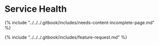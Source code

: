 # Service Health

{% include "../../../.gitbook/includes/needs-content-incomplete-page.md" %}



{% include "../../../.gitbook/includes/feature-request.md" %}

